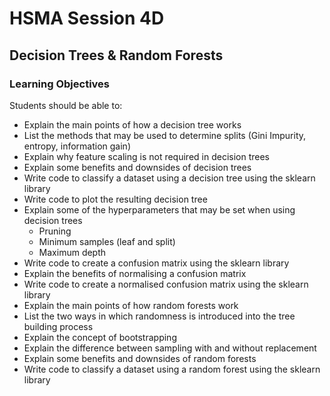 # HSMA Session 4D

## Decision Trees & Random Forests

### Learning Objectives

Students should be able to:

- Explain the main points of how a decision tree works
- List the methods that may be used to determine splits (Gini Impurity, entropy, information gain)
- Explain why feature scaling is not required in decision trees
- Explain some benefits and downsides of decision trees
- Write code to classify a dataset using a decision tree using the sklearn library
- Write code to plot the resulting decision tree
- Explain some of the hyperparameters that may be set when using decision trees
    - Pruning
    - Minimum samples (leaf and split)
    - Maximum depth
- Write code to create a confusion matrix using the sklearn library
- Explain the benefits of normalising a confusion matrix
- Write code to create a normalised confusion matrix using the sklearn library
- Explain the main points of how random forests work
- List the two ways in which randomness is introduced into the tree building process
- Explain the concept of bootstrapping
- Explain the difference between sampling with and without replacement
- Explain some benefits and downsides of random forests
- Write code to classify a dataset using a random forest using the sklearn library
